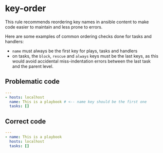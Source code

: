 # key-order

This rule recommends reordering key names in ansible content to make
code easier to maintain and less prone to errors.

Here are some examples of common ordering checks done for tasks and handlers:

- `name` must always be the first key for plays, tasks and handlers
- on tasks, the `block`, `rescue` and `always` keys must be the last keys,
  as this would avoid accidental miss-indentation errors between the last task
  and the parent level.

## Problematic code

```yaml
---
- hosts: localhost
  name: This is a playbook # <-- name key should be the first one
  tasks: []
```

## Correct code

```yaml
---
- name: This is a playbook
  hosts: localhost
  tasks: []
```
